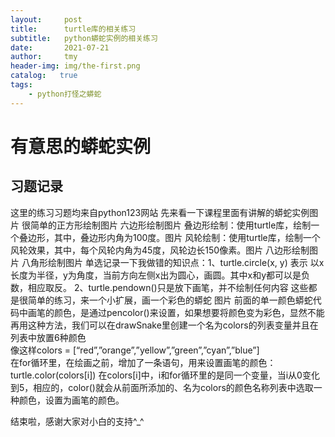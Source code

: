 ```yaml
---
layout:     post
title:      turtle库的相关练习
subtitle:   python蟒蛇实例的相关练习
date:       2021-07-21
author:     tmy
header-img: img/the-first.png
catalog:   true
tags:
    - python打怪之蟒蛇
---
```

# 有意思的蟒蛇实例
## 习题记录
这里的练习习题均来自python123网站
先来看一下课程里面有讲解的蟒蛇实例图片
很简单的正方形绘制图片
六边形绘制图片
叠边形绘制：使用turtle库，绘制一个叠边形，其中，叠边形内角为100度。图片
风轮绘制：使用turtle库，绘制一个风轮效果，其中，每个风轮内角为45度，风轮边长150像素。‪‬‪‬‪‬‪‬‪‬‮‬‫‬‫‬‪‬‪‬‪‬‪‬‪‬‮‬‭‬‪‬图片
八边形绘制图片
八角形绘制图片
单选记录一下我做错的知识点：1、turtle.circle(x, y) 表示 以x长度为半径，y为角度，当前方向左侧x出为圆心，画圆。其中x和y都可以是负数，相应取反。
2、turtle.pendown()只是放下画笔，并不绘制任何内容
这些都是很简单的练习，来一个小扩展，画一个彩色的蟒蛇
图片
前面的单一颜色蟒蛇代码中画笔的颜色，是通过pencolor()来设置，如果想要将颜色变为彩色，显然不能再用这种方法，我们可以在drawSnake里创建一个名为colors的列表变量并且在列表中放置6种颜色  
像这样colors = [“red”,”orange”,”yellow”,”green”,”cyan”,”blue”]  
在for循环里，在绘画之前，增加了一条语句，用来设置画笔的颜色：turtle.color(colors[i])   在colors[i]中，i和for循环里的是同一个变量，当i从0变化到5，相应的，color()就会从前面所添加的、名为colors的颜色名称列表中选取一种颜色，设置为画笔的颜色。

结束啦，感谢大家对小白的支持^_^
